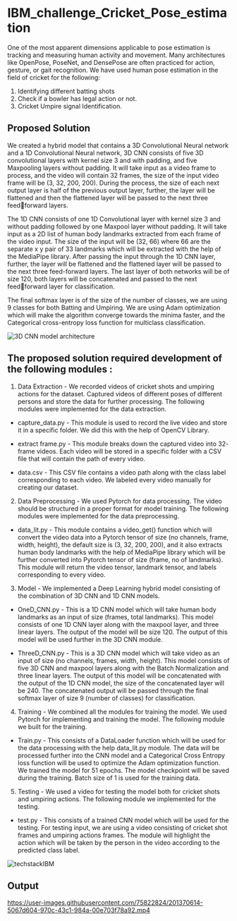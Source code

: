 # IBM_challenge_Cricket_Pose_estimation

One of the most apparent dimensions applicable to pose estimation is
tracking and measuring human activity and movement. Many architectures
like OpenPose, PoseNet, and DensePose are often practiced for action,
gesture, or gait recognition. We have used human pose estimation in the
field of cricket for the following:

1. Identifying different batting shots
2. Check if a bowler has legal action or not.
3. Cricket Umpire signal Identification.

## Proposed Solution

We created a hybrid model that contains a 3D Convolutional Neural
network and a 1D Convolutional Neural network, 3D CNN consists of five
3D convolutional layers with kernel size 3 and with padding, and five
Maxpooling layers without padding. It will take input as a video frame to
process, and the video will contain 32 frames, the size of the input video
frame will be (3, 32, 200, 200). During the process, the size of each next
output layer is half of the previous output layer, further, the layer will be
flattened and then the flattened layer will be passed to the next three feedforward layers.

The 1D CNN consists of one 1D Convolutional layer with kernel size 3 and
without padding followed by one Maxpool layer without padding. It will take
input as a 2D list of human body landmarks extracted from each frame of
the video input. The size of the input will be (32, 66) where 66 are the
separate x y pair of 33 landmarks which will be extracted with the help of
the MediaPipe library. After passing the input through the 1D CNN layer,
further, the layer will be flattened and the flattened layer will be passed to
the next three feed-forward layers. The last layer of both networks will be
of size 120, both layers will be concatenated and passed to the next feedforward layer for classification.

The final softmax layer is of the size of the number of classes, we are
using 9 classes for both Batting and Umpiring. We are using Adam
optimization which will make the algorithm converge towards the minima
faster, and the Categorical cross-entropy loss function for multiclass
classification.

![3D CNN model architecture](https://user-images.githubusercontent.com/75822824/201369082-4104ffb9-9627-4e3b-8e64-82281f6fe4e7.png)

## The proposed solution required development of the following modules :

1. Data Extraction - We recorded videos of cricket shots and umpiring actions for
the dataset. Captured videos of different poses of different persons and store the
data for further processing. The following modules were implemented for the data
extraction.

- capture_data.py - This module is used to record the live video and store it
in a specific folder. We did this with the help of OpenCV Library.

- extract frame.py - This module breaks down the captured video into 32-
frame videos. Each video will be stored in a specific folder with a CSV file
that will contain the path of every video.

- data.csv - This CSV file contains a video path along with the class label
corresponding to each video. We labeled every video manually for
creating our dataset.

2. Data Preprocessing - We used Pytorch for data processing. The video should
be structured in a proper format for model training. The following modules were
implemented for the data preprocessing.

- data_lit.py - This module contains a video_get() function which will
convert the video data into a Pytorch tensor of size (no channels, frame,
width, height), the default size is (3, 32, 200, 200), and it also extracts
human body landmarks with the help of MediaPipe library which will be
further converted into Pytorch tensor of size (frame, no of landmarks). This
module will return the video tensor, landmark tensor, and labels
corresponding to every video.

3. Model - We implemented a Deep Learning hybrid model consisting of the
combination of 3D CNN and 1D CNN models.

- OneD_CNN.py - This is a 1D CNN model which will take human body
landmarks as an input of size (frames, total landmarks). This model
consists of one 1D CNN layer along with the maxpool layer, and three
linear layers. The output of the model will be size 120. The output of this
model will be used further in the 3D CNN module.

- ThreeD_CNN.py - This is a 3D CNN model which will take video as an
input of size (no channels, frames, width, height). This model consists of
five 3D CNN and maxpool layers along with the Batch Normalization and
three linear layers. The output of this model will be concatenated with the
output of the 1D CNN model, the size of the concatenated layer will be 240. 
The concatenated output will be passed through the final softmax
layer of size 9 (number of classes) for classification.

4. Training - We combined all the modules for training the model. We used Pytorch
for implementing and training the model. The following module we built for the
training.

- Train.py - This consists of a DataLoader function which will be used for the
data processing with the help data_lit.py module. The data will be
processed further into the CNN model and a Categorical Cross Entropy
loss function will be used to optimize the Adam optimization function. We
trained the model for 51 epochs. The model checkpoint will be saved
during the training. Batch size of 1 is used for the training data.

5. Testing - We used a video for testing the model both for cricket shots and
umpiring actions. The following module we implemented for the testing.

- test.py - This consists of a trained CNN model which will be used for the
testing. For testing input, we are using a video consisting of cricket shot
frames and umpiring actions frames. The module will highlight the action
which will be taken by the person in the video according to the predicted
class label.

![techstackIBM](https://user-images.githubusercontent.com/75822824/201369739-ebb270a2-1fdc-4ec6-b134-799ed031c08f.png)


## Output


https://user-images.githubusercontent.com/75822824/201370614-5067d604-970c-43c1-984a-00e703f78a92.mp4


